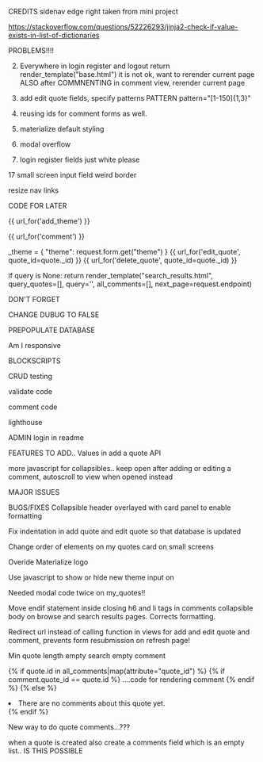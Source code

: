 CREDITS
sidenav edge right taken from mini project

https://stackoverflow.com/questions/52226293/jinja2-check-if-value-exists-in-list-of-dictionaries

PROBLEMS!!!!


2. Everywhere in login register and logout return render_template("base.html") it is not ok, want to rerender current page
ALSO after COMMNENTING in comment view, rerender current page




6. add edit quote fields, specify patterns
PATTERN pattern="[1-150]{1,3}"


13. reusing ids for comment forms as well.

14.  materialize default styling

15. modal overflow

16. login register fields just white please

17 small screen input field weird border

resize nav links


CODE FOR LATER

{{ url_for('add_theme') }}

{{ url_for('comment') }}

_theme = {
            "theme": request.form.get("theme")
        }
{{ url_for('edit_quote', quote_id=quote._id) }}
{{ url_for('delete_quote', quote_id=quote._id) }}

 if query is None:
        return render_template("search_results.html", query_quotes=[], query='',
        all_comments=[], next_page=request.endpoint)


DON'T FORGET

CHANGE DUBUG TO FALSE

PREPOPULATE DATABASE

Am I responsive

BLOCKSCRIPTS

CRUD testing

validate code

comment code

lighthouse



ADMIN login in readme


FEATURES TO ADD.. 
Values in add a quote API

more javascript for collapsibles.. keep open after adding or editing a comment, autoscroll to view when opened instead 

MAJOR ISSUES 


BUGS/FIXES
Collapsible header overlayed with card panel to enable formatting

Fix indentation in add quote and edit quote so that database is updated

Change order of elements on my quotes card on small screens

Overide Materialize logo

Use javascript to show or hide new theme input on 

Needed modal code twice on my_quotes!!

Move endif statement inside closing h6 and li tags in comments collapsible body on browse and search results pages.  Corrects formatting.

Redirect url instead of calling function in views for add and edit quote and comment, prevents form resubmission on refresh page!

Min quote length
empty search empty comment
 

{% if quote.id in all_comments|map(attribute="quote_id") %}
{% if comment.quote_id == quote.id %}
....code for rendering comment
{% endif %}
{% else %}
<li>There are no comments about this quote yet. </li>
{% endif %}

New way to do quote comments...???

when a quote is created also create a comments field which is an empty list.. IS THIS POSSIBLE